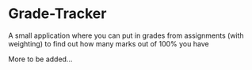 # Grade-Tracker
A small application where you can put in grades from assignments (with weighting) to find out how many marks out of 100% you have

More to be added...
